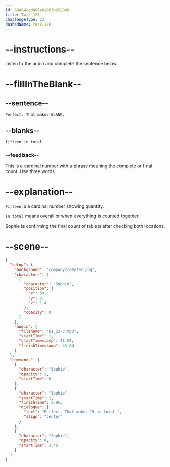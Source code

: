 ```yaml
---
id: 68494ced496a81863b652849
title: Task 126
challengeType: 22
dashedName: task-126
---
```


<!-- (audio) Sophie: Perfect. That makes fifteen in total. -->

# --instructions--

Listen to the audio and complete the sentence below.

# --fillInTheBlank--

## --sentence--

`Perfect. That makes BLANK.`

## --blanks--

`fifteen in total`

### --feedback--

This is a cardinal number with a phrase meaning the complete or final count. Use three words.

# --explanation--

`Fifteen` is a cardinal number showing quantity.

`In total` means overall or when everything is counted together.

Sophie is confirming the final count of tablets after checking both locations.

# --scene--

```json
{
  "setup": {
    "background": "company2-center.png",
    "characters": [
      {
        "character": "Sophie",
        "position": {
          "x": 50,
          "y": 0,
          "z": 1.4
        },
        "opacity": 0
      }
    ],
    "audio": {
      "filename": "B1_23-3.mp3",
      "startTime": 1,
      "startTimestamp": 41.08,
      "finishTimestamp": 43.04
    }
  },
  "commands": [
    {
      "character": "Sophie",
      "opacity": 1,
      "startTime": 0
    },
    {
      "character": "Sophie",
      "startTime": 1,
      "finishTime": 2.96,
      "dialogue": {
        "text": "Perfect. That makes 15 in total.",
        "align": "center"
      }
    },
    {
      "character": "Sophie",
      "opacity": 0,
      "startTime": 3.46
    }
  ]
}
```
